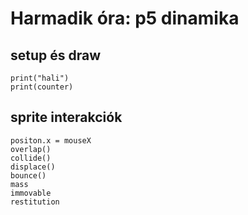 # Harmadik óra: p5 dinamika

## setup és draw

`print("hali")`  
`print(counter)`  

## sprite interakciók

`positon.x = mouseX`  
`overlap()`  
`collide()`  
`displace()`  
`bounce()`  
`mass`  
`immovable`  
`restitution`  
